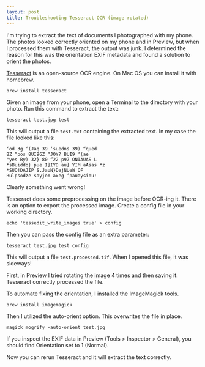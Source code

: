 ```yaml
---
layout: post
title: Troubleshooting Tesseract OCR (image rotated)
---
```


I'm trying to extract the text of documents I photographed with my phone. The photos looked correctly oriented on my phone and in Preview, but when I processed them with Tesseract, the output was junk. I determined the reason for this was the orientation EXIF metadata and found a solution to orient the photos.

[Tesseract](https://github.com/tesseract-ocr/tesseract) is an open-source OCR engine. On Mac OS you can install it with homebrew.

    brew install tesseract

Given an image from your phone, open a Terminal to the directory with your photo. Run this command to extract the text:

    tesseract test.jpg test

This will output a file `test.txt` containing the extracted text. In my case the file looked like this:

    ‘od 3g ‘(Jaq 39 ‘suedns 39) “qued
    BZ “pos 8UI96Z “JOY? BUI9 ‘(ae
    "yes By) 32} 80 “22 p97 ONIAUAS L
    *sBuiddo} pue I]IYD au] YIM aAsas *z
    *SUO!DAJIP S.JauN}DejNUeW OF
    Bulpsodze sayjem axeg ‘pauaysiou!

Clearly something went wrong!

Tesseract does some preprocessing on the image before OCR-ing it. There is an option to export the processed image. Create a config file in your working directory.

    echo 'tessedit_write_images true' > config

Then you can pass the config file as an extra parameter:

    tesseract test.jpg test config

This will output a file `test.processed.tif`. When I opened this file, it was sideways!

First, in Preview I tried rotating the image 4 times and then saving it. Tesseract correctly processed the file.

To automate fixing the orientation, I installed the ImageMagick tools.

    brew install imagemagick

Then I utilized the auto-orient option. This overwrites the file in place.

    magick mogrify -auto-orient test.jpg

If you inspect the EXIF data in Preview (Tools > Inspector > General), you should find Orientation set to 1 (Normal).

Now you can rerun Tesseract and it will extract the text correctly.